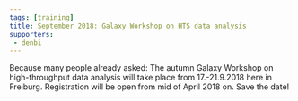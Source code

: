 ```yaml
---
tags: [training]
title: September 2018: Galaxy Workshop on HTS data analysis
supporters:
 - denbi
---
```


Because many people already asked: The autumn Galaxy Workshop on high-throughput data analysis will take place from 17.-21.9.2018 here in Freiburg.
Registration will be open from mid of April 2018 on. Save the date!

